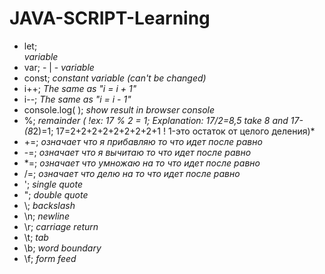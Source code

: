 # JAVA-SCRIPT-Learning
- let;<br> *variable*<br>
- var; - | - *variable*<br>
- const;  *constant variable (can't be changed)*<br>
- i++;  *The same as "i = i + 1"*<br>
- i--;  *The same as "i = i - 1"*<br>
- console.log( );  *show result in browser console*<br>
- %;   *remainder ( !ex: 17 % 2 = 1; Explanation: 17/2=8,5 take 8 and 17-(8*2)=1; 17=2+2+2+2+2+2+2+2+1 ! 1-это остаток от целого деления)*<br>
- +=;  *означает что я прибавляю то что идет после равно*<br>
- -=;  *означает что я вычитаю то что идет после равно*<br>
- *=;  *означает что умножаю на то что идет после равно*<br>
- /=; *означает что делю на то что идет после равно*<br>
- \';	*single quote*<br>
- \";	*double quote*<br>
- \\;	*backslash*<br>
- \n;	*newline*<br>
- \r;	*carriage return*<br>
- \t;	*tab*<br>
- \b;	*word boundary*<br>
- \f;	*form feed*<br>

